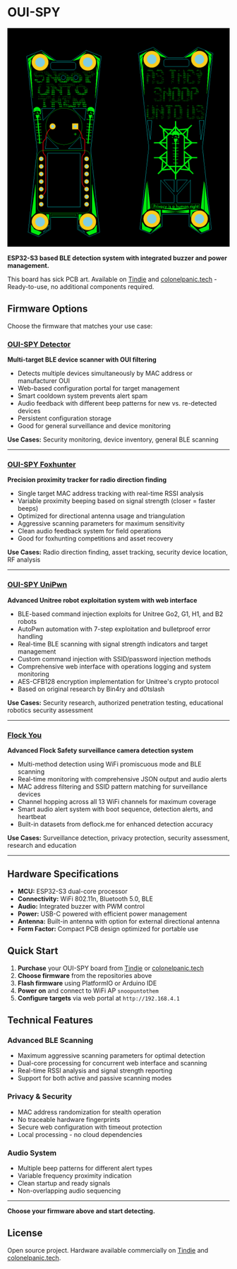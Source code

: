 # OUI-SPY

![OUI-SPY](ouispy.png)

**ESP32-S3 based BLE detection system with integrated buzzer and power management.**

This board has sick PCB art. Available on [Tindie](https://www.tindie.com) and [colonelpanic.tech](https://colonelpanic.tech) - Ready-to-use, no additional components required.

## Firmware Options

Choose the firmware that matches your use case:

### [OUI-SPY Detector](https://github.com/colonelpanichacks/ouispy-detector)

**Multi-target BLE device scanner with OUI filtering**

- Detects multiple devices simultaneously by MAC address or manufacturer OUI
- Web-based configuration portal for target management
- Smart cooldown system prevents alert spam
- Audio feedback with different beep patterns for new vs. re-detected devices
- Persistent configuration storage
- Good for general surveillance and device monitoring

**Use Cases:** Security monitoring, device inventory, general BLE scanning

---

### [OUI-SPY Foxhunter](https://github.com/colonelpanichacks/ouispy-foxhunter)

**Precision proximity tracker for radio direction finding**

- Single target MAC address tracking with real-time RSSI analysis
- Variable proximity beeping based on signal strength (closer = faster beeps)
- Optimized for directional antenna usage and triangulation
- Aggressive scanning parameters for maximum sensitivity
- Clean audio feedback system for field operations
- Good for foxhunting competitions and asset recovery

**Use Cases:** Radio direction finding, asset tracking, security device location, RF analysis

---

### [OUI-SPY UniPwn](https://github.com/colonelpanichacks/Oui-Spy-UniPwn)

**Advanced Unitree robot exploitation system with web interface**

- BLE-based command injection exploits for Unitree Go2, G1, H1, and B2 robots
- AutoPwn automation with 7-step exploitation and bulletproof error handling
- Real-time BLE scanning with signal strength indicators and target management
- Custom command injection with SSID/password injection methods
- Comprehensive web interface with operations logging and system monitoring
- AES-CFB128 encryption implementation for Unitree's crypto protocol
- Based on original research by Bin4ry and d0tslash

**Use Cases:** Security research, authorized penetration testing, educational robotics security assessment

---

### [Flock You](https://github.com/colonelpanichacks/flock-you)

**Advanced Flock Safety surveillance camera detection system**

- Multi-method detection using WiFi promiscuous mode and BLE scanning
- Real-time monitoring with comprehensive JSON output and audio alerts
- MAC address filtering and SSID pattern matching for surveillance devices
- Channel hopping across all 13 WiFi channels for maximum coverage
- Smart audio alert system with boot sequence, detection alerts, and heartbeat
- Built-in datasets from deflock.me for enhanced detection accuracy

**Use Cases:** Surveillance detection, privacy protection, security assessment, research and education

---

## Hardware Specifications

- **MCU:** ESP32-S3 dual-core processor
- **Connectivity:** WiFi 802.11n, Bluetooth 5.0, BLE
- **Audio:** Integrated buzzer with PWM control
- **Power:** USB-C powered with efficient power management
- **Antenna:** Built-in antenna with option for external directional antenna
- **Form Factor:** Compact PCB design optimized for portable use

## Quick Start

1. **Purchase** your OUI-SPY board from [Tindie](https://www.tindie.com) or [colonelpanic.tech](https://colonelpanic.tech)
2. **Choose firmware** from the repositories above
3. **Flash firmware** using PlatformIO or Arduino IDE
4. **Power on** and connect to WiFi AP `snoopuntothem`
5. **Configure targets** via web portal at `http://192.168.4.1`

## Technical Features

### Advanced BLE Scanning
- Maximum aggressive scanning parameters for optimal detection
- Dual-core processing for concurrent web interface and scanning
- Real-time RSSI analysis and signal strength reporting
- Support for both active and passive scanning modes

### Privacy & Security
- MAC address randomization for stealth operation
- No traceable hardware fingerprints
- Secure web configuration with timeout protection
- Local processing - no cloud dependencies

### Audio System
- Multiple beep patterns for different alert types
- Variable frequency proximity indication
- Clean startup and ready signals
- Non-overlapping audio sequencing

---

**Choose your firmware above and start detecting.**

## License

Open source project. Hardware available commercially on [Tindie](https://www.tindie.com) and [colonelpanic.tech](https://colonelpanic.tech). 
